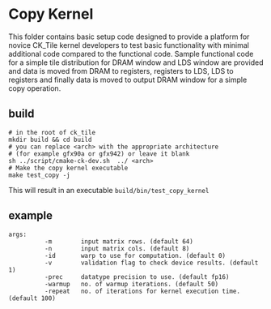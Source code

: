 # Copy Kernel
This folder contains basic setup code designed to provide a platform for novice 
CK_Tile kernel developers to test basic functionality with minimal additional 
code compared to the functional code. Sample functional code for a simple
tile distribution for DRAM window and LDS window are provided and data is moved
from DRAM to registers, registers to LDS, LDS to registers and finally data
is moved to output DRAM window for a simple copy operation.

## build
```
# in the root of ck_tile
mkdir build && cd build
# you can replace <arch> with the appropriate architecture 
# (for example gfx90a or gfx942) or leave it blank
sh ../script/cmake-ck-dev.sh  ../ <arch>
# Make the copy kernel executable
make test_copy -j
```
This will result in an executable `build/bin/test_copy_kernel`

## example
```
args:
          -m        input matrix rows. (default 64)
          -n        input matrix cols. (default 8)
          -id       warp to use for computation. (default 0)
          -v        validation flag to check device results. (default 1)
          -prec     datatype precision to use. (default fp16)
          -warmup   no. of warmup iterations. (default 50)
          -repeat   no. of iterations for kernel execution time. (default 100)
```